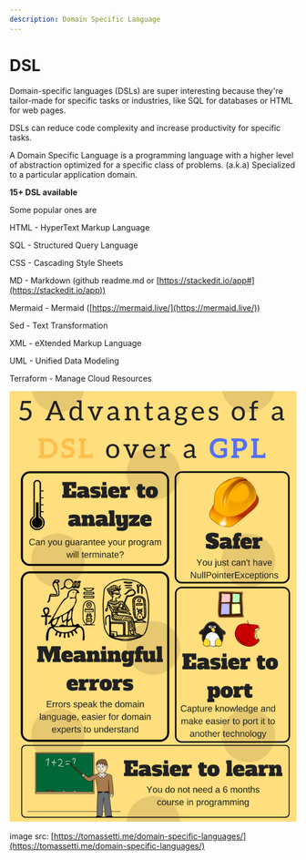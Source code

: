 ```yaml
---
description: Domain Specific Language
---
```


# DSL

Domain-specific languages (DSLs) are super interesting because they're tailor-made for specific tasks or industries, like SQL for databases or HTML for web pages.

DSLs can reduce code complexity and increase productivity for specific tasks.

A Domain Specific Language is a programming language with a higher level of abstraction optimized for a specific class of problems. (a.k.a) Specialized to a particular application domain.

**15+ DSL available**&#x20;

Some popular ones are

HTML - HyperText Markup Language

SQL - Structured Query Language

CSS - Cascading Style Sheets

MD - Markdown (github readme.md or [https://stackedit.io/app#](https://stackedit.io/app))

Mermaid - Mermaid  ([https://mermaid.live/](https://mermaid.live/))

Sed - Text Transformation

XML - eXtended Markup Language

UML - Unified Data Modeling

Terraform - Manage Cloud Resources



<img src="../../assets/image (1).png" alt="" data-size="original">

image src: [https://tomassetti.me/domain-specific-languages/](https://tomassetti.me/domain-specific-languages/)


